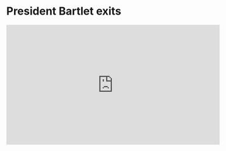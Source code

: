 # President Bartlet exits
<iframe width="560" height="315" src="https://www.youtube.com/embed/tF81TS6arWY" frameborder="0" allow="accelerometer; autoplay; clipboard-write; encrypted-media; gyroscope; picture-in-picture" allowfullscreen></iframe>

